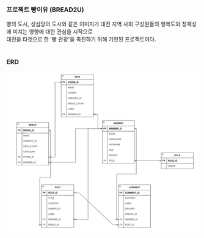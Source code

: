 ### 프로젝트 빵이유 (BREAD2U)
빵의 도시, 성심당의 도시와 같은 이미지가 대전 지역 사회 구성원들의
행복도와 정체성에 미치는 영향에 대한 관심을 시작으로<br>
대전을 타겟으로 한 '빵 관광'을 촉진하기 위해 기인된 프로젝트이다.<br>
<br>

### ERD
<img src="src/main/java/com/daegeon/bread2u/lib/ERD_DIAGRAM.png" title="" alt="erd"></img><br/>